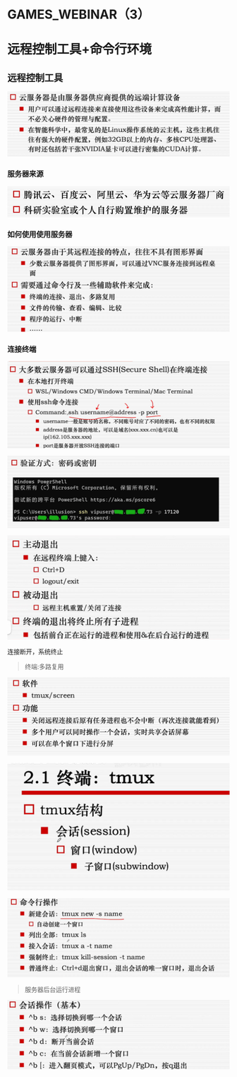 # GAMES_WEBINAR（3）

# 远程控制工具+命令行环境

## 远程控制工具

![image-20241130170831565](Untitled.assets/image-20241130170831565.png)

### 服务器来源

![image-20241130170859828](Untitled.assets/image-20241130170859828.png)

### 如何使用使用服务器

![image-20241130171017003](Untitled.assets/image-20241130171017003.png)

### 连接终端

![image-20241130171148922](Untitled.assets/image-20241130171148922.png)

![image-20241130171301820](Untitled.assets/image-20241130171301820.png)

![image-20241130171427453](Untitled.assets/image-20241130171427453.png)

连接断开，系统终止

> 终端:多路复用

![image-20241130171752878](Untitled.assets/image-20241130171752878.png)

![image-20241130172028999](Untitled.assets/image-20241130172028999.png)



![image-20241206184823456](GAMES_WEBINAR（3）.assets/image-20241206184823456.png)

> 服务器后台运行进程

![image-20241206184957285](GAMES_WEBINAR（3）.assets/image-20241206184957285.png)